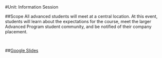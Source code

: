 #Unit: Information Session 


##Scope
All advanced students will meet at a central location. At this event, students will learn about the expectations for the course, meet the larger Advanced Program student community, and be notified of their company placement.

<br>

##[Google Slides](https://docs.google.com/presentation/d/1ImI4ayHgQZcx6_w_3SFV2V_LkKpJGWkkQ6vektjwAQQ/edit?usp=sharing)




